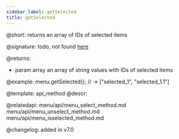 ```yaml
---
sidebar_label: getSelected
title: getSelected
---          
```


@short: returns an array of IDs of selected items

@signature: todo, not found [here](https://cdn.dhtmlx.com/suite/pro/edge/types/ts-menu/sources/types.d.ts)

@returns:
- param     array    an array of string values with IDs of selected items


@example:
menu.getSelected(); // -> ["selected_1", "selected_1.1"]


@template: api_method
@descr:



@relatedapi:
menu/api/menu_select_method.md
menu/api/menu_unselect_method.md
menu/api/menu_isselected_method.md


@changelog:
added in v7.0